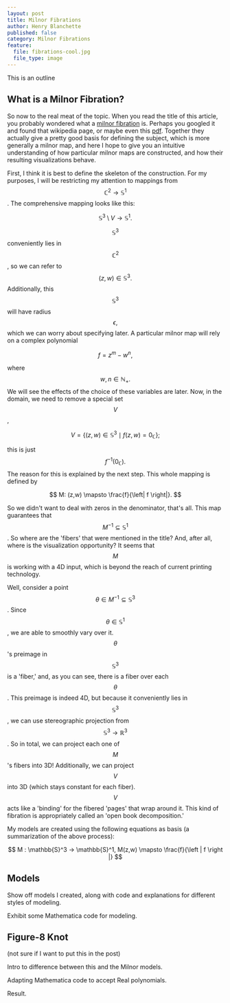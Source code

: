 ```yaml
---
layout: post
title: Milnor Fibrations
author: Henry Blanchette
published: false
category: Milnor Fibrations
feature:
  file: fibrations-cool.jpg
  file_type: image
---
```


This is an outline

## What is a Milnor Fibration?

So now to the real meat of the topic. When you read the title of this article, you probably wondered what a [milnor fibration](https://en.wikipedia.org/wiki/Milnor_map) is. Perhaps you googled it and found that wikipedia page, or maybe even this [pdf](https://www.unf.edu/~ddreibel/research/milnor/milnor.pdf). Together they actually give a pretty good basis for defining the subject, which is more generally a milnor map, and here I hope to give you an intuitive understanding of how particular milnor maps are constructed, and how their resulting visualizations behave.

First, I think it is best to define the skeleton of the construction. For my purposes, I will be restricting my attention to mappings from $$\mathbb{C}^2 \rightarrow \mathbb{S}^1$$. The comprehensive mapping looks like this:

$$
\mathbb{S}^3 \setminus V \rightarrow \mathbb{S}^1.
$$

$$\mathbb{S}^3$$ conveniently lies in $$\mathbb{C}^2$$, so we can refer to $$(z,w) \in\mathbb{S}^3.$$ Additionally, this $$\mathbb{S}^3$$ will have radius $$\epsilon,$$ which we can worry about specifying later. A particular milnor map will rely on a complex polynomial

$$
f = z^m - w^n,
$$

where $$w,n \in \mathbb{N}_+.$$ We will see the effects of the choice of these variables are later. Now, in the domain, we need to remove a special set $$V$$,

$$
V = \left\{ (z,w) \in \mathbb{S}^3 \mid f(z,w) = 0_{\mathbb{C}} \right\};
$$

this is just $$f^{-1}(0_{\mathbb{C}}).$$ The reason for this is explained by the next step. This whole mapping is defined by

$$
M: (z,w) \mapsto \frac{f}{\left| f \right|}.
$$

So we didn't want to deal with zeros in the denominator, that's all. This map guarantees that $$M^{-1} \subseteq \mathbb{S}^1$$. So where are the 'fibers' that were mentioned in the title? And, after all, where is the visualization opportunity? It seems that $$M$$ is working with a 4D input, which is beyond the reach of current printing technology.

Well, consider a point $$ \theta \in M^{-1} \subseteq \mathbb{S}^3 $$. Since $$ \theta \in \mathbb{S}^1 $$, we are able to smoothly vary over it. $$\theta$$'s preimage in $$\mathbb{S}^3$$ is a 'fiber,' and, as you can see, there is a fiber over each $$\theta$$. This preimage is indeed 4D, but because it conveniently lies in $$\mathbb{S}^3$$, we can use stereographic projection from $$\mathbb{S}^3 \rightarrow \mathbb{R}^3$$. So in total, we can project each one of $$M$$'s fibers into 3D! Additionally, we can project $$V$$ into 3D (which stays constant for each fiber). $$V$$ acts like a 'binding' for the fibered 'pages' that wrap around it. This kind of fibration is appropriately called an 'open book decomposition.'

My models are created using the following equations as basis (a summarization of the above process):

$$
M : \mathbb{S}^3 -> \mathbb{S}^1,
M(z,w) \mapsto \frac{f}{\left | f \right |}
$$

## Models

Show off models I created, along with code and explanations for different styles of modeling.

Exhibit some Mathematica code for modeling.

## Figure-8 Knot

(not sure if I want to put this in the post)

Intro to difference between this and the Milnor models.

Adapting Mathematica code to accept Real polynomials.

Result.